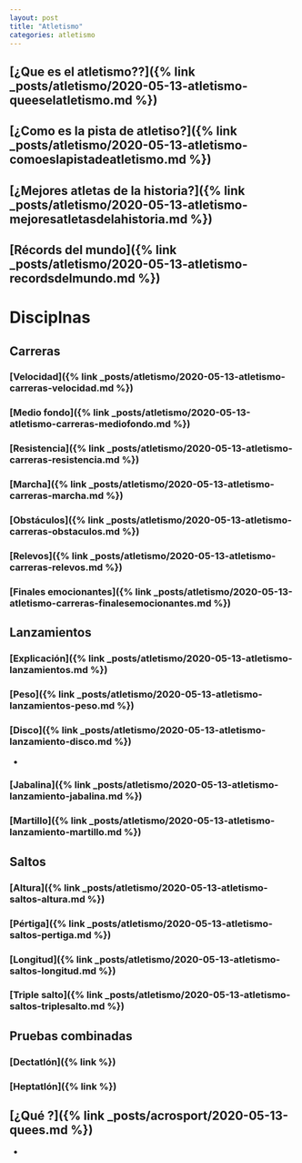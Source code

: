 ```yaml
---
layout: post
title: "Atletismo"
categories: atletismo
---
```


## [¿Que es el atletismo??]({% link _posts/atletismo/2020-05-13-atletismo-queeselatletismo.md %})


## [¿Como es la pista de atletiso?]({% link _posts/atletismo/2020-05-13-atletismo-comoeslapistadeatletismo.md %})


## [¿Mejores atletas de la historia?]({% link _posts/atletismo/2020-05-13-atletismo-mejoresatletasdelahistoria.md %})


## [Récords del mundo]({% link _posts/atletismo/2020-05-13-atletismo-recordsdelmundo.md %})

# Disciplnas

## Carreras
### [Velocidad]({% link _posts/atletismo/2020-05-13-atletismo-carreras-velocidad.md %})


### [Medio fondo]({% link _posts/atletismo/2020-05-13-atletismo-carreras-mediofondo.md %})


### [Resistencia]({% link _posts/atletismo/2020-05-13-atletismo-carreras-resistencia.md %})


### [Marcha]({% link _posts/atletismo/2020-05-13-atletismo-carreras-marcha.md %})


### [Obstáculos]({% link _posts/atletismo/2020-05-13-atletismo-carreras-obstaculos.md %})


### [Relevos]({% link _posts/atletismo/2020-05-13-atletismo-carreras-relevos.md %})


### [Finales emocionantes]({% link _posts/atletismo/2020-05-13-atletismo-carreras-finalesemocionantes.md %})


## Lanzamientos
### [Explicación]({% link _posts/atletismo/2020-05-13-atletismo-lanzamientos.md %})


### [Peso]({% link _posts/atletismo/2020-05-13-atletismo-lanzamientos-peso.md %})


### [Disco]({% link _posts/atletismo/2020-05-13-atletismo-lanzamiento-disco.md %})
-

### [Jabalina]({% link _posts/atletismo/2020-05-13-atletismo-lanzamiento-jabalina.md %})


### [Martillo]({% link _posts/atletismo/2020-05-13-atletismo-lanzamiento-martillo.md %})


## Saltos
### [Altura]({% link _posts/atletismo/2020-05-13-atletismo-saltos-altura.md %})


### [Pértiga]({% link _posts/atletismo/2020-05-13-atletismo-saltos-pertiga.md %})


### [Longitud]({% link _posts/atletismo/2020-05-13-atletismo-saltos-longitud.md %})


### [Triple salto]({% link _posts/atletismo/2020-05-13-atletismo-saltos-triplesalto.md %})


## Pruebas combinadas
### [Dectatlón]({% link %})


### [Heptatlón]({% link %})


## [¿Qué ?]({% link _posts/acrosport/2020-05-13-quees.md %})


- 
